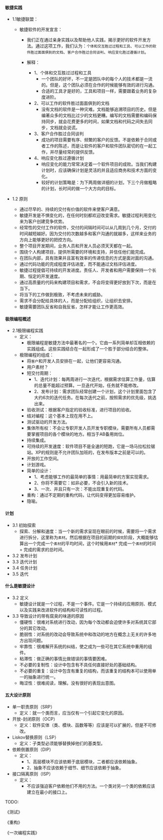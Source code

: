 ####  敏捷实践

- 1.1敏捷联盟：

    - 敏捷软件的开发宣言：

      - 我们正在通过亲身实践以及帮助他人实践，揭示更好的软件开发方法。通过这项工作，我们认为：`个体和交互胜过过程和工具`、`可以工作的软件胜过面面俱到的文档`、`客户合作胜过合同谈判`、`响应变化胜过遵循计划`。

      - 解释：

        - 1、个体和交互胜过过程和工具
            - 一个团队的好坏，不一定是团队中的每个人的技术都是一流的。但是，这个团队必须在合作的时候能够有效的进行沟通。
          - 合适的工具才是好的，工具和项目一样，需要跟着业务的复杂度进阶。
        - 2、可以工作的软件胜过面面俱到的文档
            - 没有文档的软件是一种灾难。文档能够追溯项目的历史。但是编著众多的文档比过少的文档更糟。编写的文档需要和编码保持同步，就会花费更多的时间，如果文档和代码之间失去同步，文档就会说谎。
        - 3、客户合作胜过合同谈判
            - 成功的项目需要有序、频繁的客户的反馈。不是依赖于合同或者工作的陈述，而是让软件的客户和软件团队密切的在一起工作，并尽量经常的提供反馈。
        - 4、响应变化胜过遵循计划
            - 响应变化的能力常常决定着一个软件项目的成败。当我们构建计划时，应该确保计划是灵活的并且适应商务和技术方面的变化。
            - 较好的计划策略是：为下两周做详细的计划，下三个月做粗略的计划，长时间的做一个大方向的目标。
    
- 1.2 原则

    - 通过尽早的、持续的交付有价值的软件来使客户满意。
    - 敏捷开发是不惧变化的，在任何时刻都欢迎改变需求。敏捷过程利用变化来为客户创建竞争优势。
    - 经常性的交付工作的软件，交付的间隔时间可以从几周到几个月，交付的时间越短越好。因为交付的次数越多和客户沟通的就越多，这样来业务的方向上能够更好的把控方向。
    - 整个项目开发期间，业务人员和开发人员必须天天都在一起。
    - 围绕个人构建项目，提供所需要的环境和支持，并信任他们能完成。
    - 在团队内部，具有效果并且富有效率的传递信息的方式是面对面的沟通。
    - 通过代码功能的完成程度评估进度，而不能通过文档评估进度。
    - 敏捷过程提倡可持续的开发进度。责任人、开发者和用户需要保持一个长期、恒定的开发速度。
    - 通过高质量的代码来构建项目和需求，不会将变得更好放到下次，而是在当下。
    - 将当下的工作做到极致，不考虑未来的威胁。
    - 需求不会分配给具体的人，而是分配给组织，让组织去安排。
    - 敏捷需要团队反省和自我反省，怎样才能让工作更高效。

#### 极限编程概述

- 2.1极限编程实践
  - 定义：
    - 极限编程是敏捷方法中最著名的一个。它由一系列简单却互相依赖的实践组成。这些实践结合在一起形成了一个胜于部分结合的整体。
  - 极限编程的组成：
    - 将`客户`和开发人员安排在一起，让他们更容易沟通。
    - 用户素材？
    - 短交付周期：
      - 1、迭代计划：每两周进行一次迭代，根据需求估算工作量，估算的总量不能超过预算。一旦迭代开始，任务就不能修改。
      - 2、发布计划：需求团队经常创建一个计划，这个计划里面包含了大约6次的迭代任务。在每次迭代之前，按照需求的优先级，挑选出来。
    - 验收测试：根据客户指定的验收标准，进行项目的验收。
    - 结对编程：这个基本上现在用不上。
    - 测试驱动的开发方法。
    - 集体所有权：不会让专职开发人员开发专职模块，需要所有人员都需要掌握项目的各个模块的地方。相当于AB备用岗位。
    - 持续集成。
    - 可持续的开发速度：软件项目不是全速的短跑，它是一场马拉松拉锯站。XP的规则是不允许团队加班的，在发布版本之前是可以的。
    - 开放的工作空间。
    - 计划游戏。
    - 简单的设计：
      - 1、考虑能够工作的最简单的事情：用最简单的方案实现需求。
      - 2、你将不需要它：如非必要，不会引入新的技术。
      - 3、一次、并且只有一次：不能出现重复的代码。
    - 重构：通过不定期的重构代码，让代码变得更加容易维护。
    - 隐喻。

#### 计划

- 3.1 初始探索
  - 探索、分解和速度：当一个新的需求呈现在眼前的时候，需要将一个需求进行拆分，这里称为`素材`。然后根据在项目的前期的`探究`阶段，大概能够估算出一个完成一个`素材`的平均时间，这个时候用`素材`* 完成一个`素材`的时间 = 完成的需求的总时间。
- 3.2 发布计划
- 3.3 迭代计划
- 3.4 任务计划
- 3.5 迭代

#### 什么是敏捷设计

- 3.2 定义
  - 敏捷设计就是一个过程，不是一个事件。它是一个持续的应用原则、模式以及实践来改进软件的结构和可读性的过程。
- 3.3 导致设计的带有腐臭的味道的原因
  - 僵硬性：很难对系统进行改动，因为每个改动都会迫使许多对系统其它部分的其它改动。
  - 脆弱性：对系统的改动会导致系统中和改动的地方在概念上无关的许多地方出现问题。
  - 牢靠性：很难解开系统的纠结，使之成为一些可在其它系统中重用的组件。
  - 粘滞性：做正确的事情比做错误的事情要困难。
  - 不必要的复制性：设计中包含有不具任何直接好处的基础结构。
  - 不必要的重复：设计中包含有重复的结构，而该重复的结构本可以使用单一的抽象进行统一。
  - 晦涩性：很难阅读，理解。没有很好的表现出意图。

#### 五大设计原则

- 单一职责原则（SRP）
  - 定义：就一个类而言，应当仅有一个引起它变化的原因。
- 开放-封闭原则（OCP）
  - 定义：软件实体（类、模块、函数等等）应该是可以扩展的，但是不可修改。
- Liskov替换原则（LSP）
  - 定义：子类型必须能够替换掉他们的基类型。
- 依赖倒置原则（DIP）
  - 定义：
    - 1、高层模块不应该依赖于底层模块，二者都应该依赖抽象。
    - 2、抽象不应该依赖于细节、细节应该依赖于抽象。
- 接口隔离原则（ISP）
  - 定义：
    - 不应该强迫客户依赖他们不用的方法。一个类对另一个类的依赖应该建立在最小的接口上。



TODO:

《测试》

《重构》

《一次编程实践》
